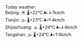 Today weather:  
Beijing: ☀️ 🌡️+22°C 🌬️↓7km/h  
Tianjin: 🌫  🌡️+23°C 🌬️↖4km/h  
Shijiazhuang: 🌫  🌡️+24°C 🌬️↓4km/h  
Tangshan: 🌫  🌡️+24°C 🌬️↑4km/h  
